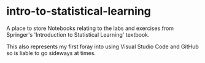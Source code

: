 # intro-to-statistical-learning
A place to store Notebooks relating to the labs and exercises from Springer's 'Introduction to Statistical Learning' textbook.

This also represents my first foray into using Visual Studio Code and GitHub so is liable to go sideways at times.
